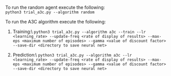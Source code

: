 To run the random agent execute the following:\
`python3 trial_a3c.py --algorithm random`

To run the A3C algorithm execute the following:
1. Training:\ 
`python3 trial_a3c.py --algorithm a3c --train --lr <learning_rate> --update-freq <rate of display of results> --max-eps <maximum number of episodes> --gamma <value of discount factor> --save-dir <directory to save neural net>`
  
2. Prediction:\ 
`python3 trial_a3c.py --algorithm a3c --lr <learning_rate> --update-freq <rate of display of results> --max-eps <maximum number of episodes> --gamma <value of discount factor> --save-dir <directory to save neural net>`
